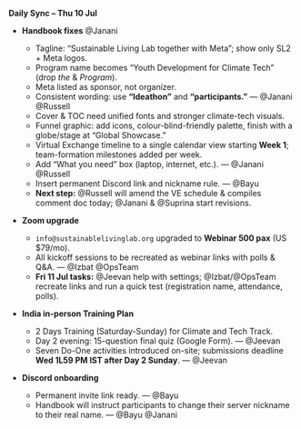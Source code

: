 **Daily Sync – Thu 10 Jul**

* **Handbook fixes**
 @Janani
  * Tagline: “Sustainable Living Lab together with Meta”; show only SL2 + Meta logos.
  * Program name becomes “Youth Development for Climate Tech” (drop *the* & *Program*).
  * Meta listed as sponsor, not organizer.
  * Consistent wording: use **“Ideathon”** and **“participants.”** — @Janani @Russell
  * Cover & TOC need unified fonts and stronger climate-tech visuals.
  * Funnel graphic: add icons, colour-blind-friendly palette, finish with a globe/stage at “Global Showcase.”
  * Virtual Exchange timeline to a single calendar view starting **Week 1**; team-formation milestones added per week.
  * Add “What you need” box (laptop, internet, etc.). — @Janani @Russell
  * Insert permanent Discord link and nickname rule. — @Bayu
  * **Next step:** @Russell will amend the VE schedule & compiles comment doc today; @Janani & @Suprina start revisions.

* **Zoom upgrade**

  * `info@sustainablelivinglab.org` upgraded to **Webinar 500 pax** (US \$79/mo).
  * All kickoff sessions to be recreated as webinar links with polls & Q\&A. — @Izbat @OpsTeam
  * **Fri 11 Jul tasks:** @Jeevan help with settings; @Izbat/@OpsTeam recreate links and run a quick test (registration name, attendance, polls).

* **India in-person Training Plan**
  * 2 Days Training (Saturday-Sunday) for Climate and Tech Track.
  * Day 2 evening: 15-question final quiz (Google Form). — @Jeevan
  * Seven Do-One activities introduced on-site; submissions deadline **Wed 1L59 PM IST after Day 2 Sunday**. — @Jeevan

* **Discord onboarding**

  * Permanent invite link ready. — @Bayu
  * Handbook will instruct participants to change their server nickname to their real name. — @Bayu @Janani
